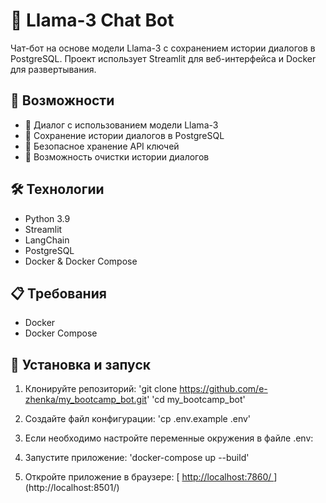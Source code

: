 # 🤖 Llama-3 Chat Bot

Чат-бот на основе модели Llama-3 с сохранением истории диалогов в PostgreSQL. Проект использует Streamlit для веб-интерфейса и Docker для развертывания.

## 🌟 Возможности

- 💬 Диалог с использованием модели Llama-3
- 💾 Сохранение истории диалогов в PostgreSQL
- 🔑 Безопасное хранение API ключей
- 🧹 Возможность очистки истории диалогов

## 🛠 Технологии

- Python 3.9
- Streamlit
- LangChain
- PostgreSQL
- Docker & Docker Compose

## 📋 Требования

- Docker
- Docker Compose

## 🚀 Установка и запуск

1. Клонируйте репозиторий:
'git clone https://github.com/e-zhenka/my_bootcamp_bot.git'
'cd my_bootcamp_bot'

3. Создайте файл конфигурации:
'cp .env.example .env'

4. Если необходимо настройте переменные окружения в файле .env:

5. Запустите приложение:
'docker-compose up --build'

6. Откройте приложение в браузере:
[  [ http://localhost:7860/ ](http://localhost:8501/) ](http://localhost:8501/)
